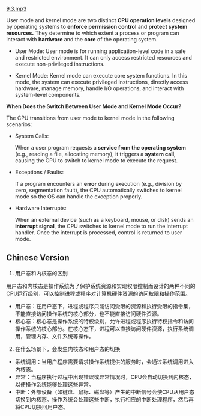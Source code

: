 
[9.3.mp3](http://cdn.kamacoder.com/67fb6d5ddd0bf-67fb6d5dd5b46.webm)

User mode and kernel mode are two distinct **CPU operation levels** designed by operating systems 
to **enforce permission control** and **protect system resources.**
They determine to which extent a process or program can interact with **hardware** and 
the **core** of the operating system.

- User Mode:
User mode is for running application-level code in a safe and restricted environment.
It can only access restricted resources and execute non-privileged instructions.

- Kernel Mode:
Kernel mode can execute core system functions.
In this mode, the system can execute privileged instructions, directly access hardware, manage memory, handle I/O operations, and interact with system-level components.




**When Does the Switch Between User Mode and Kernel Mode Occur?**

The CPU transitions from user mode to kernel mode in the following scenarios:

- System Calls:

    When a user program requests a **service from the operating system** (e.g., reading a file, allocating memory), 
it triggers a **system call**, causing the CPU to switch to kernel mode to execute the request.

- Exceptions / Faults:

    If a program encounters an **error** during execution (e.g., division by zero, segmentation fault), 
the CPU automatically switches to kernel mode so the OS can handle the exception properly.

- Hardware Interrupts:

    When an external device (such as a keyboard, mouse, or disk) sends an **interrupt signal**, 
the CPU switches to kernel mode to run the interrupt handler. 
Once the interrupt is processed, control is returned to user mode.

## Chinese Version

1. 用户态和内核态的区别

用户态和内核态是操作系统为了保护系统资源和实现权限控制而设计的两种不同的CPU运行级别，可以控制进程或程序对计算机硬件资源的访问权限和操作范围。

- 用户态：在用户态下，进程或程序只能访问受限的资源和执行受限的指令集，不能直接访问操作系统的核心部分，也不能直接访问硬件资源。
- 核心态：核心态是操作系统的特权级别，允许进程或程序执行特权指令和访问操作系统的核心部分。在核心态下，进程可以直接访问硬件资源，执行系统调用，管理内存、文件系统等操作。

2. 在什么场景下，会发生内核态和用户态的切换

- 系统调用：当用户程序需要请求操作系统提供的服务时，会通过系统调用进入内核态。
- 异常：当程序执行过程中出现错误或异常情况时，CPU会自动切换到内核态，以便操作系统能够处理这些异常。
- 中断：外部设备（如键盘、鼠标、磁盘等）产生的中断信号会使CPU从用户态切换到内核态。操作系统会处理这些中断，执行相应的中断处理程序，然后再将CPU切换回用户态。

